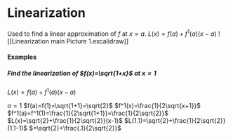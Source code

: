 # Linearization
Used to find a linear approximation of $f$ at $x=a$.
$L(x)=f(a)+f^1(a)(x-a)$
![[Linearization main Picture 1.excalidraw]]
#### Examples
##### Find the linearization of $f(x)=\sqrt{1+x}$ at $x=1$
$L(x)=f(a)+f^1(a)(x-a)$

$a=1$
$f(a)=f(1)=\sqrt{1+1}=\sqrt{2}$
$f^1(x)=\frac{1}{2\sqrt{x+1}}$
$f^1(a)=f^1(1)=\frac{1}{2\sqrt{1+1}}=\frac{1}{2\sqrt{2}}$
$L(x)=\sqrt{2}+\frac{1}{2\sqrt{2}}(x-1)$
$L(1.1)=\sqrt{2}+\frac{1}{2\sqrt{2}}(1.1-1)$
$=\sqrt{2}+\frac{.1}{2\sqrt{2}}$
